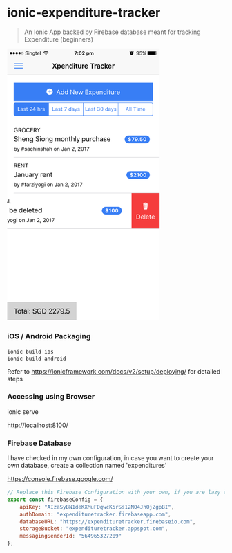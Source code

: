 # ionic-expenditure-tracker
> An Ionic App backed by Firebase database meant for tracking Expenditure (beginners)

<img src="https://github.com/gognamunish/ionic-expenditure-tracker/blob/master/XpenditureTracker/resources/github/home.png" height="70%" width="70%" />

### iOS / Android Packaging
```
ionic build ios
ionic build android
```

Refer to <a href="https://ionicframework.com/docs/v2/setup/deploying/"> https://ionicframework.com/docs/v2/setup/deploying/ </a> for detailed steps

### Accessing using Browser
ionic serve

http://localhost:8100/


### Firebase Database 

I have checked in my own configuration, in case you want to create your own database, create a collection named 'expenditures' 

<a href="https://console.firebase.google.com/" target="_blank">https://console.firebase.google.com/</a>

```js
// Replace this Firebase Configuration with your own, if you are lazy than ignore
export const firebaseConfig = {
    apiKey: "AIzaSyBN1deKXMuFDqwcK5rSs12NQ4JhOjZgpBI",
    authDomain: "expendituretracker.firebaseapp.com",
    databaseURL: "https://expendituretracker.firebaseio.com",
    storageBucket: "expendituretracker.appspot.com",
    messagingSenderId: "564965327209"
};

```
